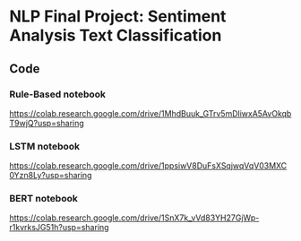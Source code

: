# NLP Final Project: Sentiment Analysis Text Classification
## Code
### Rule-Based notebook
https://colab.research.google.com/drive/1MhdBuuk_GTrv5mDliwxA5AvOkqbT9wjQ?usp=sharing
### LSTM notebook
https://colab.research.google.com/drive/1ppsiwV8DuFsXSqjwqVqV03MXC0Yzn8Ly?usp=sharing
### BERT notebook
https://colab.research.google.com/drive/1SnX7k_vVd83YH27GjWp-r1kvrksJG51h?usp=sharing
